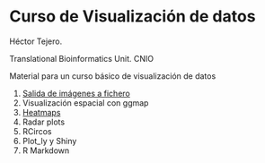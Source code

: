 # Curso de Visualización de datos

Héctor Tejero. 

Translational Bioinformatics Unit. CNIO 

Material para un curso básico de visualización de datos


1. [Salida de imágenes a fichero](http://rpubs.com/htejero/212362)
2. Visualización espacial con ggmap
3. [Heatmaps](http://rpubs.com/htejero/212365)
4. Radar plots
5. RCircos
6. Plot_ly y Shiny 
7. R Markdown

